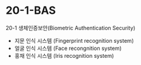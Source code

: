 # 20-1-BAS
20-1 생체인증보안(Biometric Authentication Security)
- 지문 인식 시스템 (Fingerprint recognition system)
- 얼굴 인식 시스템 (Face recongnition system)
- 홍채 인식 시스템 (Iris recognition system)
